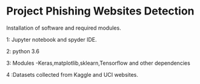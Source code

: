 # Project Phishing Websites Detection
Installation of software and required modules.

1: Jupyter notebook and spyder IDE.

2: python 3.6

3: Modules -Keras,matplotlib,sklearn,Tensorflow and other dependencies

4 :Datasets collected from Kaggle and UCI websites.

